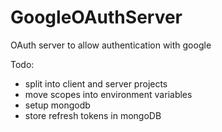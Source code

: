 # GoogleOAuthServer
OAuth server to allow authentication with google

Todo:

- split into client and server projects
- move scopes into environment variables
- setup mongodb
- store refresh tokens in mongoDB
